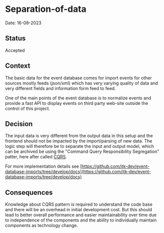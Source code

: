 # Separation-of-data

Date: 16-08-2023

## Status

Accepted

## Context

The basic data for the event database comes for import events for other sources mostly feeds (json/xml) which has very
varying quality of data and very different fields and information form feed to feed.

One of the main points of the event database is to normalize events and provide a fast API to display events on third
party web-site outside the control of this project.

## Decision

The input data is very different from the output data in this setup and the frontend should not be impacted by the
import/parsing of new data. The logic step will therefore be to separate the input and output model, which can be
archived be using the "Command Query Responsibility Segregation" patter, here after called [CQRS](https://martinfowler.com/bliki/CQRS.html).

For more implementation details see [https://github.com/itk-dev/event-database-imports/tree/develop/docs](https://github.com/itk-dev/event-database-imports/tree/develop/docs)

## Consequences

Knowledge about CQRS pattern is required to understand the code base and there will be an overhead in initial
development cost. But this should lead to better overall performance and easier maintainability over time due to
independence of the components and the ability to individually maintain components as technology change.
